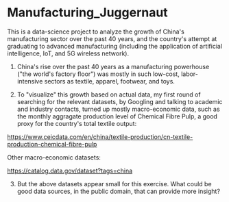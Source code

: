 # Manufacturing_Juggernaut
This is a data-science project to analyze the growth of China's manufacturing sector over the past 40 years, and the country's attempt at graduating to advanced manufacturing (including the application of artificial intelligence, IoT, and 5G wireless network). 

1. China's rise over the past 40 years as a manufacturing powerhouse ("the world's factory floor") was mostly in such low-cost, labor-intensive sectors as textile, apparel, footwear, and toys.   

2. To "visualize" this growth based on actual data, my first round of searching for the relevant datasets, by Googling and talking to academic and industry contacts, turned up mostly macro-economic data, such as the monthly aggragate production level of Chemical Fibre Pulp, a good proxy for the country's total textile output: 

https://www.ceicdata.com/en/china/textile-production/cn-textile-production-chemical-fibre-pulp

Other macro-economic datasets:

https://catalog.data.gov/dataset?tags=china

3. But the above datasets appear small for this exercise.  What could be good data sources, in the public domain, that can provide more insight? 
